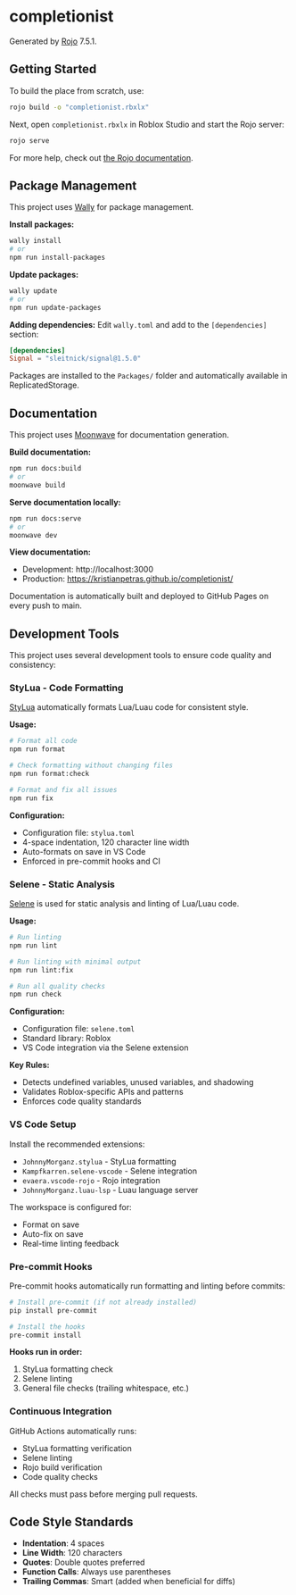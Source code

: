 # completionist
Generated by [Rojo](https://github.com/rojo-rbx/rojo) 7.5.1.

## Getting Started
To build the place from scratch, use:

```bash
rojo build -o "completionist.rbxlx"
```

Next, open `completionist.rbxlx` in Roblox Studio and start the Rojo server:

```bash
rojo serve
```

For more help, check out [the Rojo documentation](https://rojo.space/docs).

## Package Management

This project uses [Wally](https://wally.run/) for package management.

**Install packages:**
```bash
wally install
# or
npm run install-packages
```

**Update packages:**
```bash
wally update
# or  
npm run update-packages
```

**Adding dependencies:**
Edit `wally.toml` and add to the `[dependencies]` section:
```toml
[dependencies]
Signal = "sleitnick/signal@1.5.0"
```

Packages are installed to the `Packages/` folder and automatically available in ReplicatedStorage.

## Documentation

This project uses [Moonwave](https://moonwave.luau-lang.org/) for documentation generation.

**Build documentation:**
```bash
npm run docs:build
# or
moonwave build
```

**Serve documentation locally:**
```bash
npm run docs:serve
# or
moonwave dev
```

**View documentation:**
- Development: http://localhost:3000
- Production: https://kristianpetras.github.io/completionist/

Documentation is automatically built and deployed to GitHub Pages on every push to main.

## Development Tools

This project uses several development tools to ensure code quality and consistency:

### StyLua - Code Formatting
[StyLua](https://github.com/JohnnyMorganz/StyLua) automatically formats Lua/Luau code for consistent style.

**Usage:**
```bash
# Format all code
npm run format

# Check formatting without changing files
npm run format:check

# Format and fix all issues
npm run fix
```

**Configuration:**
- Configuration file: `stylua.toml`
- 4-space indentation, 120 character line width
- Auto-formats on save in VS Code
- Enforced in pre-commit hooks and CI

### Selene - Static Analysis
[Selene](https://kampfkarren.github.io/selene/) is used for static analysis and linting of Lua/Luau code.

**Usage:**
```bash
# Run linting
npm run lint

# Run linting with minimal output
npm run lint:fix

# Run all quality checks
npm run check
```

**Configuration:**
- Configuration file: `selene.toml`
- Standard library: Roblox
- VS Code integration via the Selene extension

**Key Rules:**
- Detects undefined variables, unused variables, and shadowing
- Validates Roblox-specific APIs and patterns
- Enforces code quality standards

### VS Code Setup
Install the recommended extensions:
- `JohnnyMorganz.stylua` - StyLua formatting
- `Kampfkarren.selene-vscode` - Selene integration
- `evaera.vscode-rojo` - Rojo integration  
- `JohnnyMorganz.luau-lsp` - Luau language server

The workspace is configured for:
- Format on save
- Auto-fix on save
- Real-time linting feedback

### Pre-commit Hooks
Pre-commit hooks automatically run formatting and linting before commits:

```bash
# Install pre-commit (if not already installed)
pip install pre-commit

# Install the hooks
pre-commit install
```

**Hooks run in order:**
1. StyLua formatting check
2. Selene linting
3. General file checks (trailing whitespace, etc.)

### Continuous Integration
GitHub Actions automatically runs:
- StyLua formatting verification
- Selene linting
- Rojo build verification
- Code quality checks

All checks must pass before merging pull requests.

## Code Style Standards

- **Indentation**: 4 spaces
- **Line Width**: 120 characters
- **Quotes**: Double quotes preferred
- **Function Calls**: Always use parentheses
- **Trailing Commas**: Smart (added when beneficial for diffs)